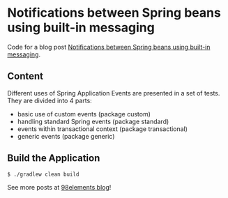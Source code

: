 # Notifications between Spring beans using built-in messaging

Code for a blog post [Notifications between Spring beans using built-in messaging](https://98elements.com/blog/{CHANGE_ME}/).

## Content
Different uses of Spring Application Events are presented in a set of tests.
They are divided into 4 parts:
* basic use of custom events (package custom)
* handling standard Spring events (package standard)
* events within transactional context (package transactional)
* generic events (package generic)

## Build the Application

```bash
$ ./gradlew clean build
```

See more posts at [98elements blog](https://98elements.com/blog)!
